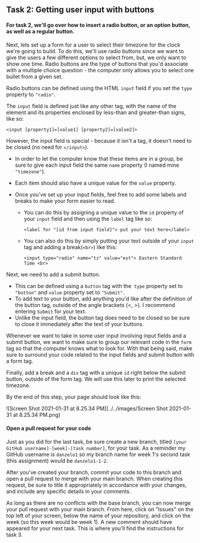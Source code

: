## Task 2: Getting user input with buttons

#### For task 2, we'll go over how to insert a radio button, or an option button, as well as a regular button.

Next, lets set up a form for a user to select their timezone for the clock we're going to build.  To do this, we'll use radio buttons since we want to give the users a few different options to select from, but, we only want to show one time.  Radio buttons are the type of buttons that you'd associate with a multiple choice question - the computer only allows you to select one bullet from a given set.

Radio buttons can be defined using the HTML `input` field if you set the `type` property to `"radio"`.  

The `input` field is defined just like any other tag, with the name of the element and its properties enclosed by less-than and greater-than signs, like so:

`<input [property1]=[value1] [property2]=[value2]>`

However, the input field is special - because it isn't a tag, it doesn't need to be closed (no need for `</input>`).

- In order to let the computer know that these items are in a group, be sure to give each input field the same `name` property (I named mine `"timezone"`). 

- Each item should also have a unique value for the `value` property.

- Once you've set up your input fields, feel free to add some labels and breaks to make your form easier to read. 

  - You can do this by assigning a unique value to the `id` property of your `input` field and then using the `label` tag like so:

    ```{html}
    <label for "[id from input field]"> put your text here</label>
    ```

  - You can also do this by simply putting your text outside of your `input` tag and adding a break(`<br>`) like this:
  
    ```{html}
    <input type="radio" name="tz" value="est"> Eastern Standard Time <br>
    ```

Next, we need to add a submit button.  

- This can be defined using a `button` tag with the` type` property set to `"button"` and `value` property set to `"Submit"`.  
- To add text to your button, add anything you'd like after the definition of the button tag, outside of the angle brackets (<, >). I recommend entering `Submit` for your text.
- Unlike the input field, the button tag does need to be closed so be sure to close it immediately after the text of your buttons. 

Whenever we want to take in some user input involving input fields and a submit button, we want to make sure to group our relevant code in the `form` tag so that the computer knows what to look for.  With that being said, make sure to surround your code related to the input fields and submit button with a form tag.

Finally, add a break and a `div` tag with a unique `id` right below the submit button, outside of the form tag.  We will use this later to print the selected timezone.

By the end of this step, your page should look like this:

![Screen Shot 2021-01-31 at 8.25.34 PM](../../images/Screen Shot 2021-01-31 at 8.25.34 PM.png)

#### Open a pull request for your code

Just as you did for the last task, be sure create a new branch, titled `[your GitHub username]-[week]-[task number]`, for your task.  As a reminder my GitHub username is `danzelo1` so my branch name for week 1's second task (this assignment) would be `danzelo1-1-2`.

After you've created your branch, commit your code to this branch and open a pull request to merge with your main branch.  When creating this request, be sure to title it appropriately in accordance with your changes, and include any specific details in your comments.

As long as there are no conflicts with the base branch, you can now merge your pull request with your main branch. From here, click on "Issues" on the top left of your screen, below the name of your repository, and click on the week (so this week would be week 1). A new comment should have appeared for your next task. This is where you'll find the instructions for task 3.
